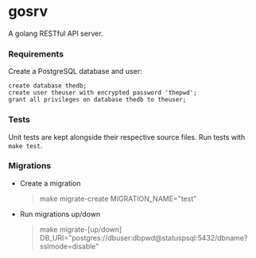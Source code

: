 # gosrv

A golang RESTful API server. 

### Requirements

Create a PostgreSQL database and user:
```postgresql
create database thedb;
create user theuser with encrypted password 'thepwd';
grant all privileges on database thedb to theuser;
```

### Tests

Unit tests are kept alongside their respective source files.
Run tests with `make test`.

### Migrations

- Create a migration
    > make migrate-create MIGRATION_NAME="test"

- Run migrations up/down
    > make migrate-[up/down] DB_URI="postgres://dbuser:dbpwd@statuspsql:5432/dbname?sslmode=disable"